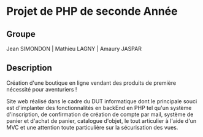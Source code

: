 # Projet de PHP de seconde Année

## Groupe 

Jean SIMONDON | Mathieu LAGNY | Amaury JASPAR

## Description

Création d'une boutique en ligne vendant des produits de première nécessité pour aventuriers !

Site web réalisé dans le cadre du DUT informatique dont le principale souci est d'implanter des fonctionnalités en backEnd en PHP tel qu'un système d'inscription, de confirmation de création de compte par mail, système de panier et d'achat de panier, catalogue d'objet, le tout articulier à l'aide d'un MVC et une attention toute particulière sur la sécurisation des vues.
